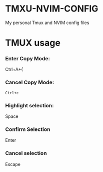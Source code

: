 # TMXU-NVIM-CONFIG
My personal Tmux and NVIM config files

# TMUX usage
### Enter Copy Mode:
 Ctrl+A+{
### Cancel Copy Mode:
    Ctrl+c
### Highlight selection:
   Space
### Confirm Selection 
   Enter   
### Cancel selection
   Escape
   
 

